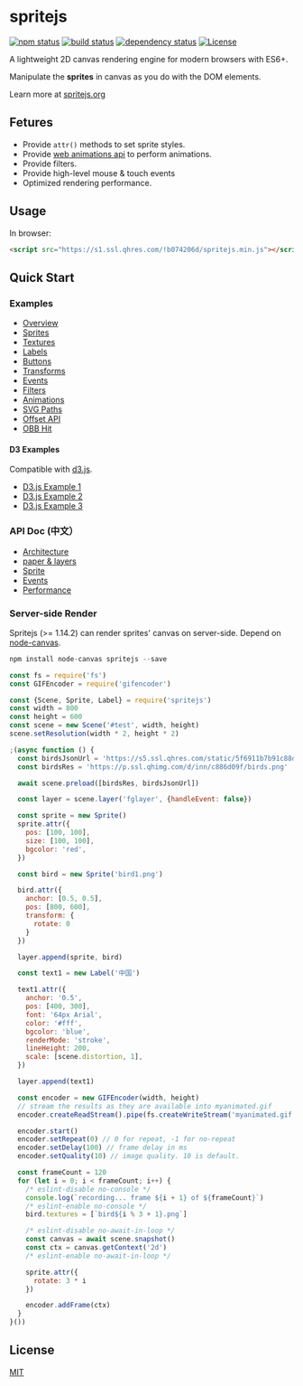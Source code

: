# spritejs 

[![npm status](https://img.shields.io/npm/v/spritejs.svg)](https://www.npmjs.org/package/spritejs)
[![build status](https://api.travis-ci.org/spritejs/spritejs.svg?branch=master)](https://travis-ci.org/spritejs/spritejs) 
[![dependency status](https://david-dm.org/spritejs/spritejs.svg)](https://david-dm.org/spritejs/spritejs)
[![License](https://img.shields.io/npm/l/spritejs.svg)](LICENSE)

A lightweight 2D canvas rendering engine for modern browsers with ES6+.

Manipulate the **sprites** in canvas as you do with the DOM elements.

Learn more at [spritejs.org](http://spritejs.org/)

## Fetures

- Provide `attr()` methods to set sprite styles.
- Provide [web animations api](https://w3c.github.io/web-animations/#the-animation-interface
) to perform animations.
- Provide filters.
- Provide high-level mouse & touch events
- Optimized rendering performance.

## Usage

In browser:

```html
<script src="https://s1.ssl.qhres.com/!b074206d/spritejs.min.js"></script>
```

## Quick Start

### Examples

- [Overview](http://spritejs.org/)
- [Sprites](http://spritejs.org/#basic_sprites)
- [Textures](http://spritejs.org/#sprites_textures)
- [Labels](http://spritejs.org/#labels)
- [Buttons](http://spritejs.org/#buttons)
- [Transforms](http://spritejs.org/#sprites_transforms)
- [Events](http://spritejs.org/#sprite_events)
- [Filters](http://spritejs.org/#filters)
- [Animations](http://spritejs.org/#animations)
- [SVG Paths](http://spritejs.org/#svg_path)
- [Offset API](http://spritejs.org/#offset_api)
- [OBB Hit](http://spritejs.org/#obb)

#### D3 Examples

Compatible with [d3.js](https://github.com/d3/d3).

- [D3.js Example 1](http://spritejs.org/#d3)
- [D3.js Example 2](http://spritejs.org/#d3-2)
- [D3.js Example 3](http://spritejs.org/#d3-3)

### API Doc (中文）

- [Architecture](docs#整体结构)
- [paper & layers](docs#快速上手)
- [Sprite](docs#sprite-类结构)
- [Events](docs#事件机制)
- [Performance](docs#性能)

### Server-side Render

Spritejs (>= 1.14.2) can render sprites' canvas on server-side. Depend on [node-canvas](https://github.com/Automattic/node-canvas).

```js
npm install node-canvas spritejs --save
```

```js
const fs = require('fs')
const GIFEncoder = require('gifencoder')

const {Scene, Sprite, Label} = require('spritejs')
const width = 800
const height = 600
const scene = new Scene('#test', width, height)
scene.setResolution(width * 2, height * 2)

;(async function () {
  const birdsJsonUrl = 'https://s5.ssl.qhres.com/static/5f6911b7b91c88da.json'
  const birdsRes = 'https://p.ssl.qhimg.com/d/inn/c886d09f/birds.png'

  await scene.preload([birdsRes, birdsJsonUrl])

  const layer = scene.layer('fglayer', {handleEvent: false})

  const sprite = new Sprite()
  sprite.attr({
    pos: [100, 100],
    size: [100, 100],
    bgcolor: 'red',
  })

  const bird = new Sprite('bird1.png')

  bird.attr({
    anchor: [0.5, 0.5],
    pos: [800, 600],
    transform: {
      rotate: 0
    }
  })

  layer.append(sprite, bird)

  const text1 = new Label('中国')

  text1.attr({
    anchor: '0.5',
    pos: [400, 300],
    font: '64px Arial',
    color: '#fff',
    bgcolor: 'blue',
    renderMode: 'stroke',
    lineHeight: 200,
    scale: [scene.distortion, 1],
  })

  layer.append(text1)

  const encoder = new GIFEncoder(width, height)
  // stream the results as they are available into myanimated.gif
  encoder.createReadStream().pipe(fs.createWriteStream('myanimated.gif'))

  encoder.start()
  encoder.setRepeat(0) // 0 for repeat, -1 for no-repeat
  encoder.setDelay(100) // frame delay in ms
  encoder.setQuality(10) // image quality. 10 is default.

  const frameCount = 120
  for (let i = 0; i < frameCount; i++) {
    /* eslint-disable no-console */
    console.log(`recording... frame ${i + 1} of ${frameCount}`)
    /* eslint-enable no-console */
    bird.textures = [`bird${i % 3 + 1}.png`]

    /* eslint-disable no-await-in-loop */
    const canvas = await scene.snapshot()
    const ctx = canvas.getContext('2d')
    /* eslint-enable no-await-in-loop */

    sprite.attr({
      rotate: 3 * i
    })

    encoder.addFrame(ctx)
  }
}())
```

## License

[MIT](LICENSE)

